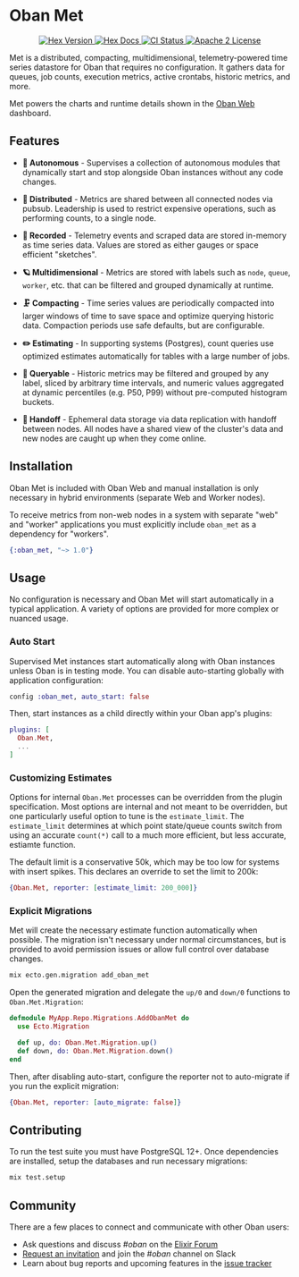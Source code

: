 # Oban Met

<p align="center">
  <a href="https://hex.pm/packages/oban_met">
    <img alt="Hex Version" src="https://img.shields.io/hexpm/v/oban_met.svg" />
  </a>

  <a href="https://hexdocs.pm/oban_met">
    <img alt="Hex Docs" src="http://img.shields.io/badge/hex.pm-docs-green.svg?style=flat" />
  </a>

  <a href="https://github.com/oban-bg/oban_met/actions">
    <img alt="CI Status" src="https://github.com/oban-bg/oban_met/actions/workflows/ci.yml/badge.svg" />
  </a>

  <a href="https://opensource.org/licenses/Apache-2.0">
    <img alt="Apache 2 License" src="https://img.shields.io/hexpm/l/oban_met" />
  </a>
</p>

<!-- MDOC -->

Met is a distributed, compacting, multidimensional, telemetry-powered time series datastore for
Oban that requires no configuration. It gathers data for queues, job counts, execution metrics,
active crontabs, historic metrics, and more.

Met powers the charts and runtime details shown in the [Oban Web][web] dashboard.

[web]: https://github.com/oban-bg/oban_web

## Features

- **🤖 Autonomous** - Supervises a collection of autonomous modules that dynamically start and stop alongside
  Oban instances without any code changes.

- **🎩 Distributed** - Metrics are shared between all connected nodes via pubsub. Leadership is used
  to restrict expensive operations, such as performing counts, to a single node.

- **📼 Recorded** - Telemetry events and scraped data are stored in-memory as time series data.
  Values are stored as either gauges or space efficient "sketches".

- **🪐 Multidimensional** - Metrics are stored with labels such as `node`, `queue`, `worker`, etc.
  that can be filtered and grouped dynamically at runtime.

- **🗜️ Compacting** - Time series values are periodically compacted into larger windows of time to
  save space and optimize querying historic data. Compaction periods use safe defaults, but are
  configurable.

- **✏️ Estimating** - In supporting systems (Postgres), count queries use optimized estimates
  automatically for tables with a large number of jobs.

- **🔎 Queryable** - Historic metrics may be filtered and grouped by any label, sliced by
  arbitrary time intervals, and numeric values aggregated at dynamic percentiles (e.g. P50, P99)
  without pre-computed histogram buckets.

- **🤝 Handoff** - Ephemeral data storage via data replication with handoff between nodes. All nodes have a
  shared view of the cluster's data and new nodes are caught up when they come online.

## Installation

Oban Met is included with Oban Web and manual installation is only necessary in hybrid
environments (separate Web and Worker nodes).

To receive metrics from non-web nodes in a system with separate "web" and "worker" applications
you must explicitly include `oban_met` as a dependency for "workers".

```elixir
{:oban_met, "~> 1.0"}
```

## Usage

No configuration is necessary and Oban Met will start automatically in a typical application. A
variety of options are provided for more complex or nuanced usage.

### Auto Start

Supervised Met instances start automatically along with Oban instances unless Oban is in testing
mode. You can disable auto-starting globally with application configuration:

```elixir
config :oban_met, auto_start: false
```

Then, start instances as a child directly within your Oban app's plugins:

```elixir
plugins: [
  Oban.Met,
  ...
]
```

### Customizing Estimates

Options for internal `Oban.Met` processes can be overridden from the plugin specification. Most
options are internal and not meant to be overridden, but one particularly useful option to tune is
the `estimate_limit`. The `estimate_limit` determines at which point state/queue counts switch
from using an accurate `count(*)` call to a much more efficient, but less accurate, estiamte
function.

The default limit is a conservative 50k, which may be too low for systems with insert spikes. This
declares an override to set the limit to 200k:

```elixir
{Oban.Met, reporter: [estimate_limit: 200_000]}
```

### Explicit Migrations

Met will create the necessary estimate function automatically when possible. The migration isn't
necessary under normal circumstances, but is provided to avoid permission issues or allow full
control over database changes.

```bash
mix ecto.gen.migration add_oban_met
```

Open the generated migration and delegate the `up/0` and `down/0` functions to
`Oban.Met.Migration`:

```elixir
defmodule MyApp.Repo.Migrations.AddObanMet do
  use Ecto.Migration

  def up, do: Oban.Met.Migration.up()
  def down, do: Oban.Met.Migration.down()
end
```

Then, after disabling auto-start, configure the reporter not to auto-migrate if you run the
explicit migration:

```elixir
{Oban.Met, reporter: [auto_migrate: false]}
```

<!-- MDOC -->

## Contributing

To run the test suite you must have PostgreSQL 12+. Once dependencies are installed, setup the
databases and run necessary migrations:

```bash
mix test.setup
```

## Community

There are a few places to connect and communicate with other Oban users:

- Ask questions and discuss *#oban* on the [Elixir Forum][forum]
- [Request an invitation][invite] and join the *#oban* channel on Slack
- Learn about bug reports and upcoming features in the [issue tracker][issues]

[invite]: https://elixir-slack.community/
[forum]: https://elixirforum.com/
[issues]: https://github.com/sorentwo/oban/issues
